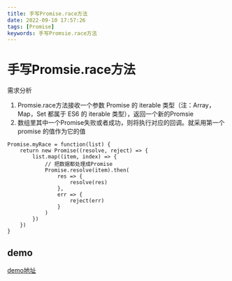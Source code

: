 ```yaml
---
title: 手写Promise.race方法
date: 2022-09-10 17:57:26
tags: [Promise]
keywords: 手写Promsie.race方法
---
```


# 手写Promsie.race方法
需求分析
1. Promsie.race方法接收一个参数 Promise 的 iterable 类型（注：Array，Map，Set 都属于 ES6 的 iterable 类型），返回一个新的Promsie
2. 数组里其中一个Promise失败或者成功，则将执行对应的回调。就采用第一个 promise 的值作为它的值
<!--more-->
```
Promise.myRace = function(list) {
    return new Promise((resolve, reject) => {
        list.map((item, index) => {
            // 把数据都处理成Promise
            Promise.resolve(item).then(
                res => {
                    resolve(res)
                },
                err => {
                    reject(err)
                }
            )
        })
    })
}
```

## demo
[demo地址](https://jsbin.com/decukesipi/4/edit?js,console)